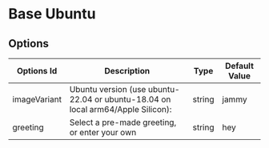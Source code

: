 # Base Ubuntu

## Options

| Options Id   | Description                                                                     | Type   | Default Value |
| ------------ | ------------------------------------------------------------------------------- | ------ | ------------- |
| imageVariant | Ubuntu version (use ubuntu-22.04 or ubuntu-18.04 on local arm64/Apple Silicon): | string | jammy         |
| greeting     | Select a pre-made greeting, or enter your own                                   | string | hey           |
